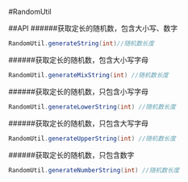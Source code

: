 #RandomUtil

##API
######获取定长的随机数，包含大小写、数字
```JAVA
RandomUtil.generateString(int)//随机数长度 
```
######获取定长的随机数，包含大小写字母
```JAVA
RandomUtil.generateMixString(int) //随机数长度 
```
######获取定长的随机数，只包含小写字母
```JAVA
RandomUtil.generateLowerString(int) //随机数长度 
```
######获取定长的随机数，只包含大写字母
```JAVA
RandomUtil.generateUpperString(int) //随机数长度 
```
######获取定长的随机数，只包含数字
```JAVA
RandomUtil.generateNumberString(int) //随机数长度 
```